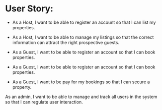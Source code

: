 # User Story:

- As a Host, I want to be able to register an account so that I can list my properties.

- As a Host, I want to be able to manage my listings so that the correct information can attract the right prospective guests.

- As a Guest, I want to be able to register an account so that I can book properties.

- As a Guest, I want to be able to register an account so that I can book properties.

- As a Guest, I want to be pay for my bookings so that I can secure a property.

As an admin, I want to be able to manage and track all users in the system so that I can regulate user interaction.
